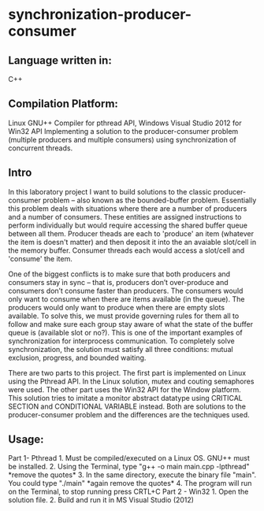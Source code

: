# synchronization-producer-consumer
<h2>Language written in: </h2>C++
<h2>Compilation Platform: </h2>Linux GNU++ Compiler for pthread API, Windows Visual Studio 2012 for Win32 API
 Implementing a solution to the producer-consumer problem (multiple producers and multiple consumers) using synchronization of concurrent threads.
<h2>Intro</h2>
<p>
  In this laboratory project I want to build solutions to the classic producer-consumer problem – also known as the bounded-buffer problem. Essentially this problem deals with situations where there are a number of producers and a number of consumers. These entities are assigned instructions to perform individually but would require accessing the shared buffer queue between all them. Producer theads are each to 'produce' an item (whatever the item is doesn't matter) and then deposit it into the an avaiable slot/cell in the memory buffer. Consumer threads each would access a slot/cell and 'consume' the item. 
</p>
<p>
  One of the biggest conflicts is to make sure that both producers and consumers stay in sync – that is, producers don’t over-produce and consumers don’t consume faster than producers. The consumers would only want to consume when there are items available (in the queue). The producers would only want to produce when there are empty slots available. To solve this, we must provide governing rules for them all to follow and make sure each group stay aware of what the state of the buffer queue is (available slot or no?). This is one of the important examples of synchronization for interprocess communication. To completely solve synchronization, the solution must satisfy all three conditions: mutual exclusion, progress, and bounded waiting. 
</p>

<p>
 	There are two parts to this project. The first part is implemented on Linux using the Pthread API. In the Linux solution, mutex and couting semaphores were used. The other part uses the Win32 API for the Window platform. This solution tries to imitate a monitor abstract datatype using CRITICAL SECTION and CONDITIONAL VARIABLE instead. Both are solutions to the producer-consumer problem and the differences are the techniques used.
</p>

<h2>Usage: </h2>
Part 1- Pthread
1. Must be compiled/executed on a Linux OS. GNU++ must be installed.
2. Using the Terminal, type "g++ -o main main.cpp -lpthread" 
*remove the quotes*
3. In the same directory, execute the binary file "main". You could type "./main"
*again remove the quotes*
4. The program will run on the Terminal, to stop running press CRTL+C
Part 2 - Win32
1. Open the solution file.
2. Build and run it in MS Visual Studio (2012)

